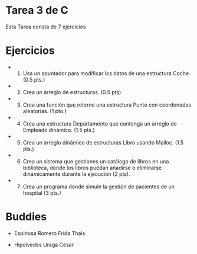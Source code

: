 # Tarea 3 de C

Esta Tarea consta de 7 ejercicios

# Ejercicios

- 1. Usa un apuntador para modificar los datos de una estructura Coche. (0.5 pts.)
- 2. Crea un arreglo de estructuras. (0.5 pts)
- 3. Crea una función que retorne una estructura Punto con coordenadas aleatorias. (1 pto.)
- 4. Crea una estructura Departamento que contenga un arreglo de Empleado dinámico. (1.5 pts.)
- 5. Crea un arreglo dinámico de estructuras Libro usando Malloc. (1.5 pts.)
- 6. Crea un sistema que gestiones un catálogo de libros en una biblioteca, donde los libros puedan añadirse o eliminarse dinámicamente durante la ejecución (2 pts).
- 7. Crea un programa donde simule la gestión de pacientes de un hospital (3 pts.)
 
# Buddies

- Espinosa Romero Frida Thais

- Hipolvedes Uraga Cesar

